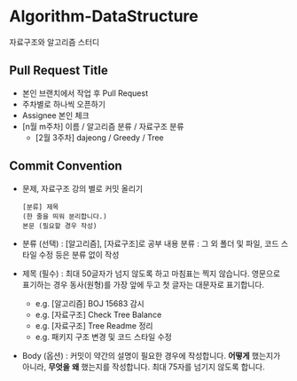 # Algorithm-DataStructure
자료구조와 알고리즘 스터디


## Pull Request Title

- 본인 브랜치에서 작업 후 Pull Request
- 주차별로 하나씩 오픈하기
- Assignee 본인 체크
- [n월 m주차] 이름 / 알고리즘 분류 / 자료구조 분류
    - [2월 3주차] dajeong / Greedy / Tree

## Commit Convention

- 문제, 자료구조 강의 별로 커밋 올리기

    ```
    [분류] 제목  
    (한 줄을 띄워 분리합니다.)
    본문 (필요할 경우 작성)
    ```

- 분류 (선택)
: [알고리즘], [자료구조]로 공부 내용 분류
: 그 외 폴더 및 파일, 코드 스타일 수정 등은 분류 없이 작성
    
- 제목 (필수)
: 최대 50글자가 넘지 않도록 하고 마침표는 찍지 않습니다. 영문으로 표기하는 경우 동사(원형)를 가장 앞에 두고 첫 글자는 대문자로 표기합니다.

    - e.g. [알고리즘] BOJ 15683 감시
    - e.g. [자료구조] Check Tree Balance
    - e.g. [자료구조] Tree Readme 정리
    - e.g. 패키지 구조 변경 및 코드 스타일 수정
    
- Body (옵션)
: 커밋이 약간의 설명이 필요한 경우에 작성합니다. **어떻게** 했는지가 아니라, **무엇을** **왜** 했는지를 작성합니다. 최대 75자를 넘기지 않도록 합니다.
